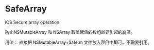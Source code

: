 # SafeArray
iOS Secure array operation

防止NSMutableArray 和 NSArray 取值赋值的数组越界引起的崩溃。

用法： 直接把 NSMutableArray+Safe.m 文件放入项目中即可。不需要引用。
